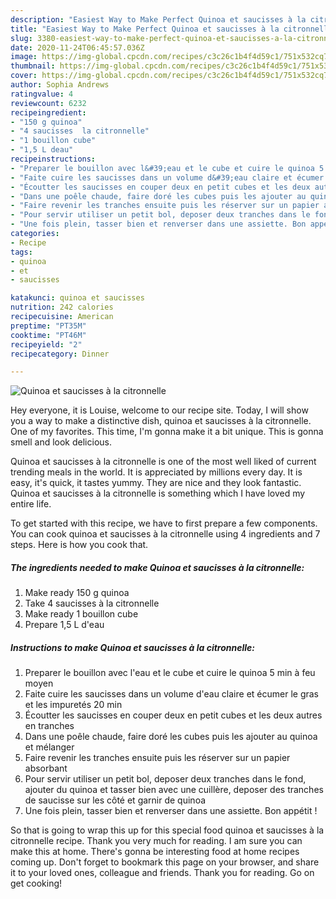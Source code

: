 ```yaml
---
description: "Easiest Way to Make Perfect Quinoa et saucisses à la citronnelle"
title: "Easiest Way to Make Perfect Quinoa et saucisses à la citronnelle"
slug: 3380-easiest-way-to-make-perfect-quinoa-et-saucisses-a-la-citronnelle
date: 2020-11-24T06:45:57.036Z
image: https://img-global.cpcdn.com/recipes/c3c26c1b4f4d59c1/751x532cq70/quinoa-et-saucisses-a-la-citronnelle-photo-principale-de-la-recette.jpg
thumbnail: https://img-global.cpcdn.com/recipes/c3c26c1b4f4d59c1/751x532cq70/quinoa-et-saucisses-a-la-citronnelle-photo-principale-de-la-recette.jpg
cover: https://img-global.cpcdn.com/recipes/c3c26c1b4f4d59c1/751x532cq70/quinoa-et-saucisses-a-la-citronnelle-photo-principale-de-la-recette.jpg
author: Sophia Andrews
ratingvalue: 4
reviewcount: 6232
recipeingredient:
- "150 g quinoa"
- "4 saucisses  la citronnelle"
- "1 bouillon cube"
- "1,5 L deau"
recipeinstructions:
- "Preparer le bouillon avec l&#39;eau et le cube et cuire le quinoa 5 min à feu moyen"
- "Faite cuire les saucisses dans un volume d&#39;eau claire et écumer le gras et les impuretés 20 min"
- "Écoutter les saucisses en couper deux en petit cubes et les deux autres en tranches"
- "Dans une poêle chaude, faire doré les cubes puis les ajouter au quinoa et mélanger"
- "Faire revenir les tranches ensuite puis les réserver sur un papier absorbant"
- "Pour servir utiliser un petit bol, deposer deux tranches dans le fond, ajouter du quinoa et tasser bien avec une cuillère, deposer des tranches de saucisse sur les côté et garnir de quinoa"
- "Une fois plein, tasser bien et renverser dans une assiette. Bon appétit !"
categories:
- Recipe
tags:
- quinoa
- et
- saucisses

katakunci: quinoa et saucisses 
nutrition: 242 calories
recipecuisine: American
preptime: "PT35M"
cooktime: "PT46M"
recipeyield: "2"
recipecategory: Dinner

---
```



![Quinoa et saucisses à la citronnelle](https://img-global.cpcdn.com/recipes/c3c26c1b4f4d59c1/751x532cq70/quinoa-et-saucisses-a-la-citronnelle-photo-principale-de-la-recette.jpg)

Hey everyone, it is Louise, welcome to our recipe site. Today, I will show you a way to make a distinctive dish, quinoa et saucisses à la citronnelle. One of my favorites. This time, I'm gonna make it a bit unique. This is gonna smell and look delicious.

Quinoa et saucisses à la citronnelle is one of the most well liked of current trending meals in the world. It is appreciated by millions every day. It is easy, it's quick, it tastes yummy. They are nice and they look fantastic. Quinoa et saucisses à la citronnelle is something which I have loved my entire life.




To get started with this recipe, we have to first prepare a few components. You can cook quinoa et saucisses à la citronnelle using 4 ingredients and 7 steps. Here is how you cook that.

<!--inarticleads1-->

##### The ingredients needed to make Quinoa et saucisses à la citronnelle:

1. Make ready 150 g quinoa
1. Take 4 saucisses à la citronnelle
1. Make ready 1 bouillon cube
1. Prepare 1,5 L d&#39;eau




<!--inarticleads2-->

##### Instructions to make Quinoa et saucisses à la citronnelle:

1. Preparer le bouillon avec l&#39;eau et le cube et cuire le quinoa 5 min à feu moyen
1. Faite cuire les saucisses dans un volume d&#39;eau claire et écumer le gras et les impuretés 20 min
1. Écoutter les saucisses en couper deux en petit cubes et les deux autres en tranches
1. Dans une poêle chaude, faire doré les cubes puis les ajouter au quinoa et mélanger
1. Faire revenir les tranches ensuite puis les réserver sur un papier absorbant
1. Pour servir utiliser un petit bol, deposer deux tranches dans le fond, ajouter du quinoa et tasser bien avec une cuillère, deposer des tranches de saucisse sur les côté et garnir de quinoa
1. Une fois plein, tasser bien et renverser dans une assiette. Bon appétit !




So that is going to wrap this up for this special food quinoa et saucisses à la citronnelle recipe. Thank you very much for reading. I am sure you can make this at home. There's gonna be interesting food at home recipes coming up. Don't forget to bookmark this page on your browser, and share it to your loved ones, colleague and friends. Thank you for reading. Go on get cooking!
